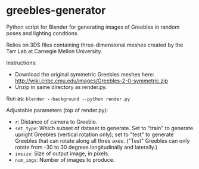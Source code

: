 # greebles-generator

Python script for Blender for generating images of Greebles in random poses and lighting condtions.

Relies on 3DS files containing three-dimensional meshes created by the Tarr Lab at Carnegie Mellon University.

Instructions:
 - Download the original symmetric Greebles meshes here: http://wiki.cnbc.cmu.edu/images/Greebles-2-0-symmetric.zip
 - Unzip in same directory as render.py.

Run as: `blender --background --python render.py`

Adjustable parameters (top of render.py):
- `r`: Distance of camera to Greeble.
- `set_type`: Which subset of dataset to generate. Set to "train" to generate upright Greebles (vertical rotation only); set to "test" to generate Greebles that can rotate along all three axes. ("Test" Greebles can only rotate from -30 to 30 degrees longitudinally and laterally.)
- `imsize`: Size of output image, in pixels.
- `num_imgs`: Number of images to produce.
